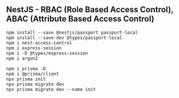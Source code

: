 ## NestJS - RBAC (Role Based Access Control), ABAC (Attribute Based Access Control)

```
npm install --save @nestjs/passport passport-local
npm install --save-dev @types/passport-local
npm i nest-access-control
npm i express-session
npm i -D @types/express-session
npm i argon2
```


```
npm i prisma -D
npm i @prisma/client
npx prisma init
npx prisma migrate dev
npx prisma migrate dev --name init
```